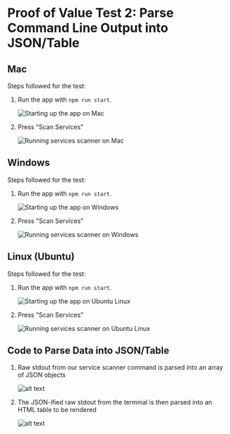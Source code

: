 # Proof of Value Test 2: Parse Command Line Output into JSON/Table

## Mac

Steps followed for the test:

1. Run the app with `npm run start`.

   ![Starting up the app on Mac](../../resources/docImages/PoVTest1-Mac-1.png "Startup on Mac")

2. Press "Scan Services"

   ![Running services scanner on Mac](../../resources/docImages/PoVTest2-Mac-1.gif "Scan on Mac")

## Windows

Steps followed for the test:

1. Run the app with `npm run start`.

   ![Starting up the app on Windows](../../resources/docImages/PoVTest1-Windows-1.png "Startup on Windows")

2. Press "Scan Services"

   ![Running services scanner on Windows](../../resources/docImages/PoVTest2-Windows-1.gif "Scan on Windows")

## Linux (Ubuntu)

Steps followed for the test:

1. Run the app with `npm run start`.

   ![Starting up the app on Ubuntu Linux](../../resources/docImages/PoVTest1-Ubuntu-1.png "Startup on Ubuntu Linux")

2. Press "Scan Services"

   ![Running services scanner on Ubuntu Linux](../../resources/docImages/PoVTest2-Ubuntu-1.gif "Scan on Ubuntu Linux")

## Code to Parse Data into JSON/Table

1. Raw stdout from our service scanner command is parsed into an array of JSON objects

   ![alt text](../../resources\docImages\POVTest2-Parser-File.png)

2. The JSON-ified raw stdout from the terminal is then parsed into an HTML table to be rendered

   ![alt text](../../resources\docImages\POVTest2-Renderer-File.png)
